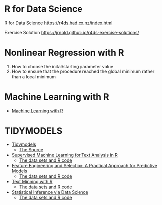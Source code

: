 # R for Data Science

R for Data Science
https://r4ds.had.co.nz/index.html

Exercise Solution
https://jrnold.github.io/r4ds-exercise-solutions/

# Nonlinear Regression with R

1. How to choose the inital/starting parameter value
2. How to ensure that the procedure reached the global minimum rather than a local minimum

# Machine Learning with R

  - [Machine Learning with R](https://www.mit.edu/~amidi/teaching/modeling/)

# TIDYMODELS
  - [Tidymodels](https://www.tidymodels.org)
    - [The Source](https://github.com/tidymodels/TMwR)
  - [Supervised Machine Learning for Text Analysis in R](https://smltar.com/)
    - [The data sets and R code](https://github.com/EmilHvitfeldt/smltar)
  - [Feature Engineering and Selection: A Practical Approach for Predictive Models](https://bookdown.org/max/FES/)
    - [The data sets and R code](https://github.com/topepo/FES)
  - [Text Minning with R](https://www.tidytextmining.com/)
    - [The data sets and R code](https://github.com/dgrtwo/tidy-text-mining)
  - [Statistical Inference via Data Science](https://moderndive.com/)
    - [The data sets and R code](https://github.com/moderndive/ModernDive_book)
